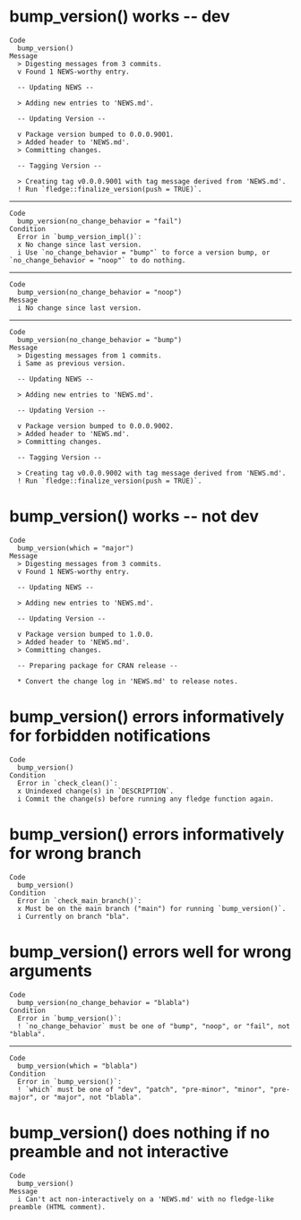 # bump_version() works -- dev

    Code
      bump_version()
    Message
      > Digesting messages from 3 commits.
      v Found 1 NEWS-worthy entry.
      
      -- Updating NEWS --
      
      > Adding new entries to 'NEWS.md'.
      
      -- Updating Version --
      
      v Package version bumped to 0.0.0.9001.
      > Added header to 'NEWS.md'.
      > Committing changes.
      
      -- Tagging Version --
      
      > Creating tag v0.0.0.9001 with tag message derived from 'NEWS.md'.
      ! Run `fledge::finalize_version(push = TRUE)`.

---

    Code
      bump_version(no_change_behavior = "fail")
    Condition
      Error in `bump_version_impl()`:
      x No change since last version.
      i Use `no_change_behavior = "bump"` to force a version bump, or `no_change_behavior = "noop"` to do nothing.

---

    Code
      bump_version(no_change_behavior = "noop")
    Message
      i No change since last version.

---

    Code
      bump_version(no_change_behavior = "bump")
    Message
      > Digesting messages from 1 commits.
      i Same as previous version.
      
      -- Updating NEWS --
      
      > Adding new entries to 'NEWS.md'.
      
      -- Updating Version --
      
      v Package version bumped to 0.0.0.9002.
      > Added header to 'NEWS.md'.
      > Committing changes.
      
      -- Tagging Version --
      
      > Creating tag v0.0.0.9002 with tag message derived from 'NEWS.md'.
      ! Run `fledge::finalize_version(push = TRUE)`.

# bump_version() works -- not dev

    Code
      bump_version(which = "major")
    Message
      > Digesting messages from 3 commits.
      v Found 1 NEWS-worthy entry.
      
      -- Updating NEWS --
      
      > Adding new entries to 'NEWS.md'.
      
      -- Updating Version --
      
      v Package version bumped to 1.0.0.
      > Added header to 'NEWS.md'.
      > Committing changes.
      
      -- Preparing package for CRAN release --
      
      * Convert the change log in 'NEWS.md' to release notes.

# bump_version() errors informatively for forbidden notifications

    Code
      bump_version()
    Condition
      Error in `check_clean()`:
      x Unindexed change(s) in `DESCRIPTION`.
      i Commit the change(s) before running any fledge function again.

# bump_version() errors informatively for wrong branch

    Code
      bump_version()
    Condition
      Error in `check_main_branch()`:
      x Must be on the main branch ("main") for running `bump_version()`.
      i Currently on branch "bla".

# bump_version() errors well for wrong arguments

    Code
      bump_version(no_change_behavior = "blabla")
    Condition
      Error in `bump_version()`:
      ! `no_change_behavior` must be one of "bump", "noop", or "fail", not "blabla".

---

    Code
      bump_version(which = "blabla")
    Condition
      Error in `bump_version()`:
      ! `which` must be one of "dev", "patch", "pre-minor", "minor", "pre-major", or "major", not "blabla".

# bump_version() does nothing if no preamble and not interactive

    Code
      bump_version()
    Message
      i Can't act non-interactively on a 'NEWS.md' with no fledge-like preamble (HTML comment).

